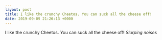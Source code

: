 ```yaml
---
layout: post
title: I like the crunchy Cheetos. You can suck all the cheese off!
date: 2019-09-09 21:26:13 +0000
---
```


I like the crunchy Cheetos. You can suck all the cheese off!
*Slurping noises*


